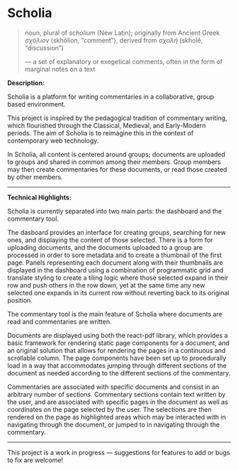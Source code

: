 # Scholia
> noun, plural of *scholium* (New Latin); originally from Ancient Greek *σχόλιον* (skhólion, “comment”), derived from *σχολή* (skholḗ, “discussion”)
> 
> — a set of explanatory or exegetical comments, often in the form of marginal notes on a text


**Description:** 

Scholia is a platform for writing commentaries in a collaborative, group based environment. 

This project is inspired by the pedagogical tradition of commentary writing, which flourished through the Classical, Medieval, and Early-Modern periods. The aim of Scholia is to reimagine this in the context of contemporary web technology. 

In Scholia, all content is centered around groups; documents are uploaded to groups and shared in common among their members. Group members may then create commentaries for these documents, or read those created by other members.

--- 

**Technical Highlights:**

Scholia is currently separated into two main parts: the dashboard and the commentary tool. 

The dasboard provides an interface for creating groups, searching for new ones, and displaying the content of those selected. There is a form for uploading documents, and the documents uploaded to a group are processed in order to sore metadata and to create a thumbnail of the first page. Panels representing each document along with their thumbnails are displayed in the dashboard using a combination of programmatic grid and translate styling to create a tiling logic where those selected expand in their row and push others in the row down, yet at the same time any new selected one expands in its current row without reverting back to its original position. 

The commentary tool is the main feature of Scholia where documents are read and commentaries are written. 

Documents are displayed using both the react-pdf library, which provides a basic framework for rendering static page components for a document, and an original solution that allows for rendering the pages in a continuous and scrollable column. The page components have been set up to procedurally load in a way that accommodates jumping through different sections of the document as needed according to the different sections of the commentary.

Commentaries are associated with specific documents and consist in an arbitrary number of sections. Commentary sections contain text written by the user, and are associated with specific pages in the document as well as coordinates on the page selected by the user. The selections are then rendered on the page as highlighted areas which may be interacted with in navigating through the document, or jumped to in navigating through the commentary. 

---

This project is a work in progress — suggestions for features to add or bugs to fix are welcome!

